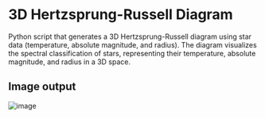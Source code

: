 
# 3D Hertzsprung-Russell Diagram

Python script that generates a 3D Hertzsprung-Russell diagram using star data (temperature, absolute magnitude, and radius).
The diagram visualizes the spectral classification of stars, representing their temperature, absolute magnitude, and radius in a 3D space.

## Image output
![image](https://github.com/user-attachments/assets/6a6711d8-c530-49fc-b47f-f9845a27bfee)
